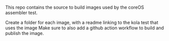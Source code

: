 This repo contains the source to build images used by the coreOS assembler test. 

Create a folder for each image, with a readme linking to the kola test that uses the image
Make sure to also add a github action workflow to build and publish the image. 

